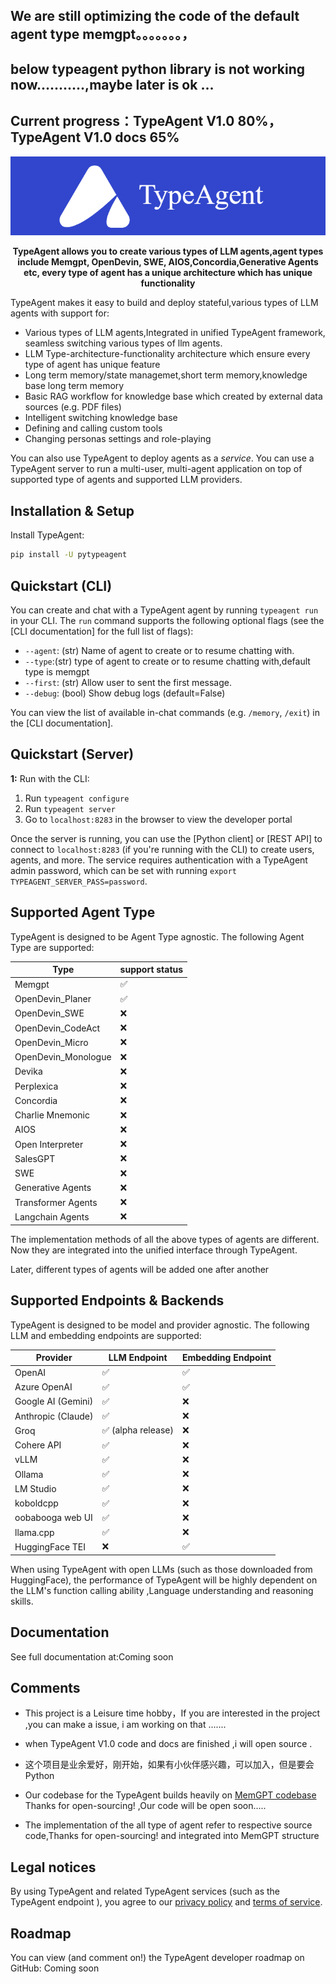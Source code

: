 
## We are still optimizing the code of the default agent type memgpt。。。。。。。，
## below typeagent python library is not working now...........,maybe later is ok ...
## Current progress：TypeAgent V1.0  80%，TypeAgent V1.0 docs 65%


<p align="center">
  <img src="./assets/logotest5.png" alt="TypeAgent logo"></a>
</p>

<div align="center">

 <strong>TypeAgent allows you to create various types of  LLM agents,agent types include Memgpt, OpenDevin, SWE, AIOS,Concordia,Generative Agents etc,
 every type of agent has a unique architecture which has unique functionality </strong>
</div>





TypeAgent makes it easy to build and deploy stateful,various types of  LLM agents with support for: 
* Various types of  LLM agents,Integrated in unified TypeAgent framework, seamless switching various types of llm agents.
* LLM Type-architecture-functionality architecture which ensure every type of agent has unique feature
* Long term memory/state managemet,short term memory,knowledge base long term memory
* Basic RAG workflow for knowledge base which created by external data sources (e.g. PDF files)
* Intelligent switching knowledge base
* Defining and calling custom tools
* Changing personas settings and role-playing

You can also use TypeAgent to deploy agents as a *service*. You can use a TypeAgent server to run a multi-user, multi-agent application on top of supported type of agents  and supported LLM providers.



## Installation & Setup   
Install TypeAgent:
```sh
pip install -U pytypeagent
```

## Quickstart (CLI)  
You can create and chat with a TypeAgent agent by running `typeagent run` in your CLI. The `run` command supports the following optional flags (see the [CLI documentation] for the full list of flags):
* `--agent`: (str) Name of agent to create or to resume chatting with.
* `--type`:(str) type of agent to create or to resume chatting with,default type is memgpt
* `--first`: (str) Allow user to sent the first message.
* `--debug`: (bool) Show debug logs (default=False)

You can view the list of available in-chat commands (e.g. `/memory`, `/exit`) in the [CLI documentation].


## Quickstart (Server)  


**1:** Run with the CLI:
1. Run `typeagent configure`
2. Run `typeagent server`
3. Go to `localhost:8283` in the browser to view the developer portal

Once the server is running, you can use the [Python client] or [REST API] to connect to  `localhost:8283` (if you're running with the CLI) to create users, agents, and more. The service requires authentication with a TypeAgent admin password, which can be set with running `export TYPEAGENT_SERVER_PASS=password`. 


## Supported Agent Type 
TypeAgent is designed to be Agent Type  agnostic. The following Agent Type are supported: 

| Type                | support status    |
|---------------------|-----------------  |
| Memgpt              | ✅               |
| OpenDevin_Planer    | ✅               |
| OpenDevin_SWE       | ❌               |
| OpenDevin_CodeAct   | ❌               | 
| OpenDevin_Micro     | ❌               | 
| OpenDevin_Monologue | ❌               | 
| Devika              | ❌               |
| Perplexica          | ❌               |
| Concordia           | ❌               | 
| Charlie Mnemonic    | ❌               |
| AIOS                | ❌               |
| Open Interpreter    | ❌               |
| SalesGPT            | ❌               |
| SWE                 | ❌               |
| Generative Agents   | ❌               |
| Transformer Agents  | ❌               |
| Langchain Agents    | ❌               |

The implementation methods of all the above types of agents are different. Now they are integrated into the unified interface through TypeAgent. 

Later, different types of agents will be added one after another


## Supported Endpoints & Backends 
TypeAgent is designed to be model and provider agnostic. The following LLM and embedding endpoints are supported: 

| Provider            | LLM Endpoint    | Embedding Endpoint |
|---------------------|-----------------|--------------------|
| OpenAI              | ✅               | ✅                  |
| Azure OpenAI        | ✅               | ✅                  |
| Google AI (Gemini)  | ✅               | ❌                  |
| Anthropic (Claude)  | ✅               | ❌                  |
| Groq                | ✅ (alpha release) | ❌                  |
| Cohere API          | ✅               | ❌                  |
| vLLM                | ✅               | ❌                  |
| Ollama              | ✅               | ❌                  |
| LM Studio           | ✅               | ❌                  |
| koboldcpp           | ✅               | ❌                  |
| oobabooga web UI    | ✅               | ❌                  |
| llama.cpp           | ✅               | ❌                  |
| HuggingFace TEI     | ❌               | ✅                  |

When using TypeAgent with open LLMs (such as those downloaded from HuggingFace), the performance of TypeAgent will be highly dependent on the LLM's function calling ability ,Language understanding and reasoning skills.
## Documentation
See full documentation at:Coming soon


## Comments

- This project is a Leisure time hobby，If you are interested in the project ,you can make a issue, i am working on that .......
- when TypeAgent V1.0 code and docs are finished ,i will open source .
- 这个项目是业余爱好，刚开始，如果有小伙伴感兴趣，可以加入，但是要会Python
- Our codebase for the TypeAgent builds heavily on [MemGPT codebase](https://github.com/cpacker/MemGPT?tab=readme-ov-file)
Thanks for open-sourcing! ,Our code will be open soon.....

- The implementation of the all type of agent refer to respective source code,Thanks for open-sourcing!  and integrated into MemGPT structure

## Legal notices
By using TypeAgent and related TypeAgent services (such as the TypeAgent endpoint ), you agree to our [privacy policy](PRIVACY.md) and [terms of service](TERMS.md).


## Roadmap
You can view (and comment on!) the TypeAgent developer roadmap on GitHub: Coming soon
